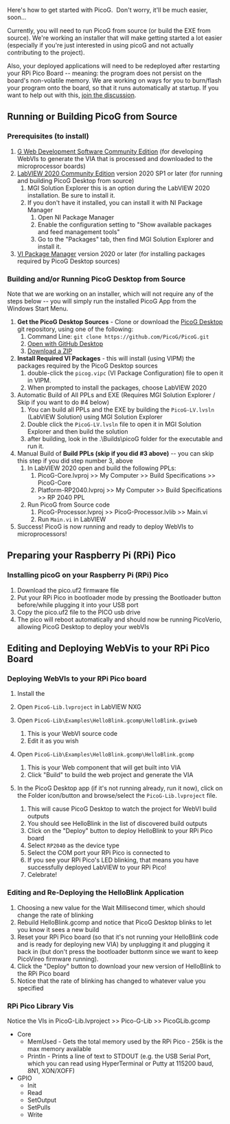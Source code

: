 Here's how to get started with PicoG.  Don't worry, it'll be much easier, soon...

Currently, you will need to run PicoG from source (or build the EXE from source). We're working an installer that will make getting started a lot easier (especially if you're just interested in using picoG and not actually contributing to the project).

Also, your deployed applications will need to be redeployed after restarting your RPi Pico Board -- meaning: the program does not persist on the board's non-volatile memory. We are working on ways for you to burn/flash your program onto the board, so that it runs automatically at startup. If you want to help out with this, [join the discussion](https://github.com/PicoG/PicoG/discussions).

## Running or Building PicoG from Source

### Prerequisites (to install)

1.  [G Web Development Software Community Edition](https://www.ni.com/en-us/support/downloads/software-products/download.g-web-development-software.html#411404) (for developing WebVIs to generate the VIA that is processed and downloaded to the microprocessor boards)
2.  [LabVIEW 2020 Community Edition](https://www.ni.com/en-us/support/downloads/software-products/download.labview-community.html#370001) version 2020 SP1 or later (for running and building PicoG Desktop from source)
    1.  MGI Solution Explorer this is an option during the LabVIEW 2020 installation. Be sure to install it.
    2.  If you don't have it installed, you can install it with NI Package Manager
        1.  Open NI Package Manager
        2.  Enable the configuration setting to "Show available packages and feed management tools"
        3.  Go to the "Packages" tab, then find MGI Solution Explorer and install it.
3.  [VI Package Manager](vipm.io/desktop) version 2020 or later (for installing packages required by PicoG Desktop sources)

### Building and/or Running PicoG Desktop from Source

Note that we are working on an installer, which will not require any of the steps below -- you will simply run the installed PicoG App from the Windows Start Menu.

1.  **Get the PicoG Desktop Sources** - Clone or download the [PicoG Desktop](https://github.com/PicoG/PicoG) git repository, using one of the following:
    1.  Command Line: `git clone https://github.com/PicoG/PicoG.git`
    2.  [Open with GitHub Desktop](x-github-client://openRepo/https://github.com/PicoG/PicoG)
    3.  [Download a ZIP](https://github.com/PicoG/PicoG/archive/refs/heads/main.zip)
2.  **Install Required VI Packages** - this will install (using VIPM) the packages required by the PicoG Desktop sources
    1.  double-click the `picog.vipc` (VI Package Configuration) file to open it in VIPM.
    2.  When prompted to install the packages, choose LabVIEW 2020
3.  Automatic Build of All PPLs and EXE (Requires MGI Solution Explorer / Skip if you want to do #4 below)
    1.  You can build all PPLs and the EXE by building the `PicoG-LV.lvsln` (LabVIEW Solution) using MGI Solution Explorer
    2.  Double click the `PicoG-LV.lvsln` file to open it in MGI Solution Explorer and then build the solution
    3.  after building, look in the .\\Builds\\picoG folder for the executable and run it.
4.  Manual Build of **Build PPLs (skip if you did #3 above)** -- you can skip this step if you did step number 3, above
    1.  In LabVIEW 2020 open and build the following PPLs:
        1.  PicoG-Core.lvproj >> My Computer >> Build Specifications >> PicoG-Core
        2.  Platform-RP2040.lvproj >> My Computer >> Build Specifications >> RP 2040 PPL
    2.  Run PicoG from Source code
        1.  PicoG-Processor.lvproj >> PicoG-Processor.lvlib >> Main.vi
        2.  Run `Main.vi` in LabVIEW
5.  Success! PicoG is now running and ready to deploy WebVIs to microprocessors!

## Preparing your Raspberry Pi (RPi) Pico

### Installing picoG on your Raspberry Pi (RPi) Pico

1.  Download the pico.uf2 firmware file
2.  Put your RPi Pico in bootloader mode by pressing the Bootloader button before/while plugging it into your USB port
3.  Copy the pico.uf2 file to the PICO usb drive
4.  The pico will reboot automatically and should now be running PicoVerio, allowing PicoG Desktop to deploy your webVIs

## Editing and Deploying WebVis to your RPi Pico Board

### Deploying WebVIs to your RPi Pico board

1.  Install the 

3.  Open `PicoG-Lib.lvproject` in LabVIEW NXG
4.  Open `PicoG-Lib\Examples\HelloBlink.gcomp\HelloBlink.gviweb`
    1.  This is your WebVI source code
    2.  Edit it as you wish
5.  Open `PicoG-Lib\Examples\HelloBlink.gcomp\HelloBlink.gcomp`
    1.  This is your Web component that will get built into VIA
    2.  Click "Build" to build the web project and generate the VIA
6.  In the PicoG Desktop app (if it's not running already, run it now), click on the Folder icon/button and browse/select the `PicoG-Lib.lvproject` file.
    1.  This will cause PicoG Desktop to watch the project for WebVI build outputs
    2.  You should see HelloBlink in the list of discovered build outputs
    3.  Click on the "Deploy" button to deploy HelloBlink to your RPi Pico board
    4.  Select `RP2040` as the device type
    5.  Select the COM port your RPi Pico is connected to
    6.  If you see your RPi Pico's LED blinking, that means you have successfully deployed LabVIEW to your RPi Pico!
    7.  Celebrate!

### Editing and Re-Deploying the HelloBlink Application

1.  Choosing a new value for the Wait Millisecond timer, which should change the rate of blinking
2.  Rebuild HelloBlink.gcomp and notice that PicoG Desktop blinks to let you know it sees a new build
3.  Reset your RPi Pico board (so that it's not running your HelloBlink code and is ready for deploying new VIA) by unplugging it and plugging it back in (but don't press the bootloader buttonm since we want to keep PicoVireo firmware running).
4.  Click the "Deploy" button to download your new version of HelloBlink to the RPi Pico board
5.  Notice that the rate of blinking has changed to whatever value you specified

### RPi Pico Library Vis

Notice the VIs in PicoG-Lib.lvproject >> Pico-G-Lib >> PicoGLib.gcomp

*   Core
    *   MemUsed - Gets the total memory used by the RPi Pico - 256k is the max memory available
    *   Println - Prints a line of text to STDOUT (e.g. the USB Serial Port, which you can read using HyperTerminal or Putty at 115200 baud, 8N1, XON/XOFF)
*   GPIO
    *   Init
    *   Read
    *   SetOutput
    *   SetPulls
    *   Write

